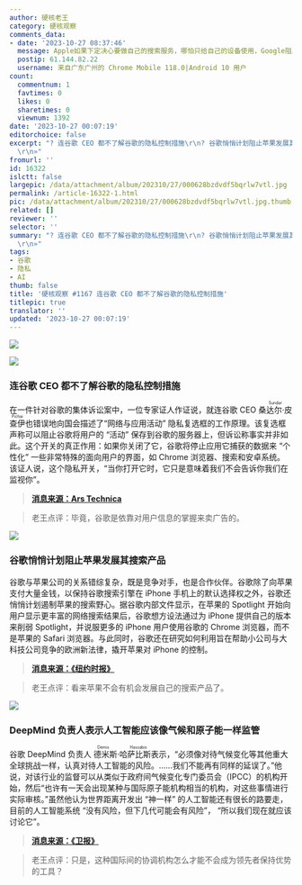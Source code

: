 ```yaml
---
author: 硬核老王
category: 硬核观察
comments_data:
- date: '2023-10-27 08:37:46'
  message: Apple如果下定决心要做自己的搜索服务，哪怕只给自己的设备使用，Google阻止不了，就像当年苹果自己做地图一样。
  postip: 61.144.82.22
  username: 来自广东广州的 Chrome Mobile 118.0|Android 10 用户
count:
  commentnum: 1
  favtimes: 0
  likes: 0
  sharetimes: 0
  viewnum: 1392
date: '2023-10-27 00:07:19'
editorchoice: false
excerpt: "? 连谷歌 CEO 都不了解谷歌的隐私控制措施\r\n? 谷歌悄悄计划阻止苹果发展其搜索产品\r\n? DeepMind 负责人表示人工智能应该像气候和原子能一样监管\r\n»
  \r\n»"
fromurl: ''
id: 16322
islctt: false
largepic: /data/attachment/album/202310/27/000628bzdvdf5bqrlw7vtl.jpg
permalink: /article-16322-1.html
pic: /data/attachment/album/202310/27/000628bzdvdf5bqrlw7vtl.jpg.thumb.jpg
related: []
reviewer: ''
selector: ''
summary: "? 连谷歌 CEO 都不了解谷歌的隐私控制措施\r\n? 谷歌悄悄计划阻止苹果发展其搜索产品\r\n? DeepMind 负责人表示人工智能应该像气候和原子能一样监管\r\n»
  \r\n»"
tags:
- 谷歌
- 隐私
- AI
thumb: false
title: '硬核观察 #1167 连谷歌 CEO 都不了解谷歌的隐私控制措施'
titlepic: true
translator: ''
updated: '2023-10-27 00:07:19'
---
```


![](/data/attachment/album/202310/27/000628bzdvdf5bqrlw7vtl.jpg)


![](/data/attachment/album/202310/27/000640amwdr2nhmtazdq6n.jpg)


### 连谷歌 CEO 都不了解谷歌的隐私控制措施


在一件针对谷歌的集体诉讼案中，一位专家证人作证说，就连谷歌 CEO <ruby> 桑达尔·皮查伊 <rt>  Sundar Pichai </rt></ruby> 也错误地向国会描述了“网络与应用活动” 隐私复选框的工作原理。该复选框声称可以阻止谷歌将用户的 “活动” 保存到谷歌的服务器上，但诉讼称事实并非如此。这个开关的真正作用：如果你关闭了它，谷歌将停止应用它捕获的数据来 “个性化” 一些非常特殊的面向用户的界面，如 Chrome 浏览器、搜索和安卓系统。该证人说，这个隐私开关，“当你打开它时，它只是意味着我们不会告诉你我们在监视你”。



> 
> **[消息来源：Ars Technica](https://arstechnica.com/gadgets/2023/10/even-google-ceo-sundar-pichai-doesnt-understand-googles-privacy-controls/)**
> 
> 
> 



> 
> 老王点评：毕竟，谷歌是依靠对用户信息的掌握来卖广告的。
> 
> 
> 


![](/data/attachment/album/202310/27/000651vcfolyyiptohgjtk.jpg)


### 谷歌悄悄计划阻止苹果发展其搜索产品


谷歌与苹果公司的关系错综复杂，既是竞争对手，也是合作伙伴。谷歌除了向苹果支付大量金钱，以保持谷歌搜索引擎在 iPhone 手机上的默认选择权之外，谷歌还悄悄计划遏制苹果的搜索野心。据谷歌内部文件显示，在苹果的 Spotlight 开始向用户显示更丰富的网络搜索结果后，谷歌想方设法通过为 iPhone 提供自己的版本来削弱 Spotlight，并说服更多的 iPhone 用户使用谷歌的 Chrome 浏览器，而不是苹果的 Safari 浏览器。与此同时，谷歌还在研究如何利用旨在帮助小公司与大科技公司竞争的欧洲新法律，撬开苹果对 iPhone 的控制。



> 
> **[消息来源：《纽约时报》](https://www.nytimes.com/2023/10/26/technology/google-apple-search-spotlight.html)**
> 
> 
> 



> 
> 老王点评：看来苹果不会有机会发展自己的搜索产品了。
> 
> 
> 


![](/data/attachment/album/202310/27/000703ezbntdbitnx5dttw.jpg)


### DeepMind 负责人表示人工智能应该像气候和原子能一样监管


谷歌 DeepMind 负责人 <ruby> 德米斯·哈萨比斯 <rt>  Demis Hassabis </rt></ruby> 表示，“必须像对待气候变化等其他重大全球挑战一样，认真对待人工智能的风险。……我们不能再有同样的延误了。”他说，对该行业的监督可以从类似于政府间气候变化专门委员会（IPCC）的机构开始，然后“也许有一天会出现某种与国际原子能机构相当的机构，对这些事情进行实际审核。”虽然他认为世界距离开发出 “神一样” 的人工智能还有很长的路要走，目前的人工智能系统 “没有风险，但下几代可能会有风险”， “所以我们现在就应该讨论它”。



> 
> **[消息来源：《卫报》](https://www.theguardian.com/technology/2023/oct/24/ai-risk-climate-crisis-google-deepmind-chief-demis-hassabis-regulation)**
> 
> 
> 



> 
> 老王点评：只是，这种国际间的协调机构怎么才能不会成为领先者保持优势的工具？
> 
> 
>
